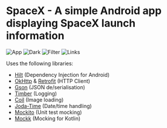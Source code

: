 # SpaceX - A simple Android app displaying SpaceX launch information

![App](/images/app.png)
![Dark](/images/dark.png)
![Filter](/images/filter.png)
![Links](/images/links.png)

Uses the following libraries:

- [Hilt](https://dagger.dev/hilt/) (Dependency Injection for Android)
- [OkHttp](https://square.github.io/okhttp/) & [Retrofit](https://square.github.io/retrofit/) (HTTP Client)
- [Gson](https://github.com/google/gson) (JSON de/serialisation)
- [Timber](https://github.com/JakeWharton/timber) (Logging)
- [Coil](https://github.com/coil-kt/coil) (Image loading)
- [Joda-Time](https://www.joda.org/joda-time/) (Date/time handling)
- [Mockito](https://site.mockito.org/) (Unit test mocking)
- [Mockk](https://mockk.io/) (Mocking for Kotlin)
